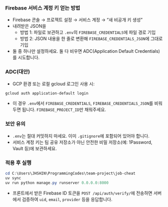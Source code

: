 
### Firebase 서비스 계정 키 얻는 방법
- Firebase 콘솔 → 프로젝트 설정 → 서비스 계정 → “새 비공개 키 생성”
- 내려받은 JSON을
  - 방법 1: 파일로 보관하고 `.env`의 `FIREBASE_CREDENTIALS`에 파일 경로 기입
  - 방법 2: JSON 내용을 한 줄로 변환해 `FIREBASE_CREDENTIALS_JSON`에 그대로 기입
- 둘 중 하나만 설정하세요. 둘 다 비우면 ADC(Application Default Credentials)를 시도합니다.

### ADC(대안)
- GCP 환경 또는 로컬 gcloud 로그인 사용 시:
```powershell
gcloud auth application-default login
```
- 이 경우 `.env`에서 `FIREBASE_CREDENTIALS`, `FIREBASE_CREDENTIALS_JSON`를 비워두면 됩니다. `FIREBASE_PROJECT_ID`만 채워주세요.

### 보안 유의
- `.env`는 절대 커밋하지 마세요. 이미 `.gitignore`에 포함되어 있어야 합니다.
- 서비스 계정 키는 팀 공유 저장소가 아닌 안전한 비밀 저장소(예: 1Password, Vault 등)에 보관하세요.

### 적용 후 실행
```powershell
cd C:\Users\JHSHIN\ProgrammingCodes\team-project\job-cheat
uv sync
uv run python manage.py runserver 0.0.0.0:8000
```

- 프론트에서 받은 Firebase ID 토큰을 `POST /api/auth/verify/`에 전송하면 서버에서 검증하여 `uid`, `email`, `provider` 등을 응답합니다.
